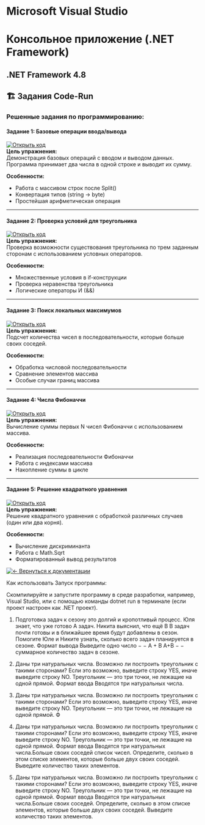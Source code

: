 # Microsoft Visual Studio

# Консольное приложение (.NET Framework)

## .NET Framework 4.8 ##

## 🏗️ Задания Code-Run

### Решенные задания по программированию:

#### Задание 1: Базовые операции ввода/вывода
[![Открыть код](https://img.shields.io/badge/Код-Задание_1-00599C?logo=csharp)](https://github.com/FallCracka/chalenge/blob/main/code-run/1.cs)  
**Цель упражнения:**  
Демонстрация базовых операций с вводом и выводом данных. Программа принимает два числа в одной строке и выводит их сумму.

**Особенности:**
- Работа с массивом строк после Split()
- Конвертация типов (string → byte)
- Простейшая арифметическая операция

---

#### Задание 2: Проверка условий для треугольника
[![Открыть код](https://img.shields.io/badge/Код-Задание_2-4B0082)](https://github.com/FallCracka/chalenge/blob/main/code-run/2.cs)  
**Цель упражнения:**  
Проверка возможности существования треугольника по трем заданным сторонам с использованием условных операторов.

**Особенности:**
- Множественные условия в if-конструкции
- Проверка неравенства треугольника
- Логические операторы И (&&)

---

#### Задание 3: Поиск локальных максимумов
[![Открыть код](https://img.shields.io/badge/Код-Задание_3-FF8C00)](https://github.com/FallCracka/chalenge/blob/main/code-run/3.cs)  
**Цель упражнения:**  
Подсчет количества чисел в последовательности, которые больше своих соседей.

**Особенности:**
- Обработка числовой последовательности
- Сравнение элементов массива
- Особые случаи границ массива

---

#### Задание 4: Числа Фибоначчи
[![Открыть код](https://img.shields.io/badge/Код-Задание_4-228B22)](https://github.com/FallCracka/chalenge/blob/main/code-run/4.cs)  
**Цель упражнения:**  
Вычисление суммы первых N чисел Фибоначчи с использованием массива.

**Особенности:**
- Реализация последовательности Фибоначчи
- Работа с индексами массива
- Накопление суммы в цикле

---

#### Задание 5: Решение квадратного уравнения
[![Открыть код](https://img.shields.io/badge/Код-Задание_5-DC143C)](https://github.com/FallCracka/chalenge/blob/main/code-run/5.cs)  
**Цель упражнения:**  
Решение квадратного уравнения с обработкой различных случаев (один или два корня).

**Особенности:**
- Вычисление дискриминанта
- Работа с Math.Sqrt
- Форматированный вывод результатов

[![← Вернуться к документации](https://img.shields.io/badge/←_Вернуться_к_README-документации-8A2BE2)](https://github.com/FallCracka/chalenge/blob/main/README.md)

Как использовать Запуск программы:

Скомпилируйте и запустите программу в среде разработки, например, Visual Studio, или с помощью команды dotnet run в терминале (если проект настроен как .NET проект).


1. Подготовка задач к сезону это долгий и кропотливый процесс. Юля знает, что уже готово A задач. Никита выяснил, что ещё B B задач почти готовы и в ближайшее время будут добавлены в сезон. Помогите Юле и Никите узнать, сколько всего задач планируется в сезоне. Формат вывода Выведите одно число − − A + B A+B − − суммарное количество задач в сезоне.

2. Даны три натуральных числа. Возможно ли построить треугольник с такими сторонами? Если это возможно, выведите строку YES, иначе выведите строку NO. Треугольник — это три точки, не лежащие на одной прямой. Формат ввода Вводятся три натуральных числа.

3. Даны три натуральных числа. Возможно ли построить треугольник с такими сторонами? Если это возможно, выведите строку YES, иначе выведите строку NO. Треугольник — это три точки, не лежащие на одной прямой. Ф

4. Даны три натуральных числа. Возможно ли построить треугольник с такими сторонами? Если это возможно, выведите строку YES, иначе выведите строку NO. Треугольник — это три точки, не лежащие на одной прямой. Формат ввода Вводятся три натуральных числа.Больше своих соседей  список чисел. Определите, сколько в этом списке элементов, которые больше двух своих соседей. Выведите количество таких элементов. 

5. Даны три натуральных числа. Возможно ли построить треугольник с такими сторонами? Если это возможно, выведите строку YES, иначе выведите строку NO. Треугольник — это три точки, не лежащие на одной прямой. Формат ввода Вводятся три натуральных числа.Больше своих соседей. Определите, сколько в этом списке элементов, которые больше двух своих соседей. Выведите количество таких элементов. 
